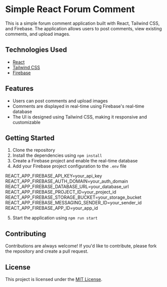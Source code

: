# Simple React Forum Comment

This is a simple forum comment application built with React, Tailwind CSS, and Firebase. The application allows users to post comments, view existing comments, and upload images.

## Technologies Used

- [React](https://reactjs.org/)
- [Tailwind CSS](https://tailwindcss.com/)
- [Firebase](https://firebase.google.com/)

## Features

- Users can post comments and upload images
- Comments are displayed in real-time using Firebase's real-time database
- The UI is designed using Tailwind CSS, making it responsive and customizable

## Getting Started

1. Clone the repository
2. Install the dependencies using `npm install`
3. Create a Firebase project and enable the real-time database
4. Add your Firebase project configuration to the `.env` file

REACT_APP_FIREBASE_API_KEY=your_api_key
REACT_APP_FIREBASE_AUTH_DOMAIN=your_auth_domain
REACT_APP_FIREBASE_DATABASE_URL=your_database_url
REACT_APP_FIREBASE_PROJECT_ID=your_project_id
REACT_APP_FIREBASE_STORAGE_BUCKET=your_storage_bucket
REACT_APP_FIREBASE_MESSAGING_SENDER_ID=your_sender_id
REACT_APP_FIREBASE_APP_ID=your_app_id

5. Start the application using `npm run start`

## Contributing

Contributions are always welcome! If you'd like to contribute, please fork the repository and create a pull request.

## License

This project is licensed under the [MIT License](LICENSE).
